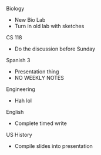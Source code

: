 Biology

* New Bio Lab
* Turn in old lab with sketches


CS 118

* Do the discussion before Sunday

Spanish 3

* Presentation thing
* NO WEEKLY NOTES


Engineering

* Hah lol

English

* Complete timed write

US History

* Compile slides into presentation


